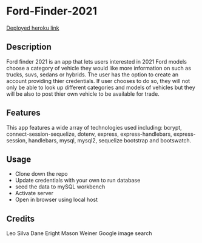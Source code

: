 # Ford-Finder-2021

[Deployed heroku link](https://whispering-fortress-31426.herokuapp.com/)

## Description

Ford finder 2021 is an app that lets users interested in 2021 Ford models choose a category of vehicle they would like more information on such as trucks, suvs, sedans or hybrids. The user has the option to create an account providing thier credentials. If user chooses to do so, they will not only be able to look up different categories and models of vehicles but they will be also to post thier own vehicle to be available for trade.

## Features

This app features a wide array of technologies used including: bcrypt, connect-session-sequelize, dotenv, express, express-handlebars, express-session, handlebars, mysql, mysql2, sequelize bootstrap and bootswatch.

## Usage

- Clone down the repo
- Update credentials with your own to run database
- seed the data to mySQL workbench
- Activate server
- Open in browser using local host

## Credits

Leo Silva
Dane Eright
Mason Weiner
Google image search
